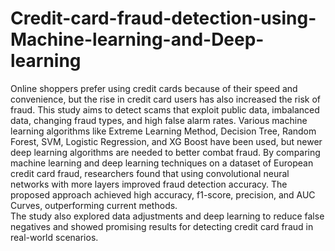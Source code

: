 # Credit-card-fraud-detection-using-Machine-learning-and-Deep-learning
Online shoppers prefer using credit cards because of their speed and convenience, but the rise in credit card users has also increased the risk of fraud. This study aims to detect scams that exploit public data, imbalanced data, changing fraud types, and high false alarm rates. Various machine learning algorithms like Extreme Learning Method, Decision Tree, Random Forest, SVM, Logistic Regression, and XG Boost have been used, but newer deep learning algorithms are needed to better combat fraud. By comparing machine learning and deep learning techniques on a dataset of European credit card fraud, researchers found that using convolutional neural networks with more layers improved fraud detection accuracy. The proposed approach achieved high accuracy, f1-score, precision, and AUC Curves, outperforming current methods.
<br>
The study also explored data adjustments and deep learning to reduce false negatives and showed promising results for detecting credit card fraud in real-world scenarios.

